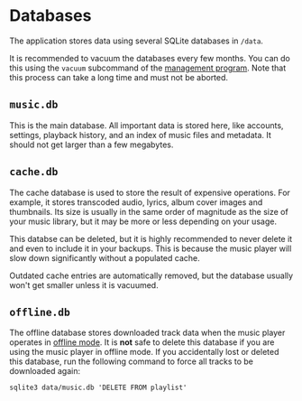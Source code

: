 # Databases

The application stores data using several SQLite databases in `/data`.

It is recommended to vacuum the databases every few months. You can do this using the `vacuum` subcommand of the [management program](./manage.md). Note that this process can take a long time and must not be aborted.

## `music.db`

This is the main database. All important data is stored here, like accounts, settings, playback history, and an index of music files and metadata. It should not get larger than a few megabytes.

## `cache.db`

The cache database is used to store the result of expensive operations. For example, it stores transcoded audio, lyrics, album cover images and thumbnails. Its size is usually in the same order of magnitude as the size of your music library, but it may be more or less depending on your usage.

This databse can be deleted, but it is highly recommended to never delete it and even to include it in your backups. This is because the music player will slow down significantly without a populated cache.

Outdated cache entries are automatically removed, but the database usually won't get smaller unless it is vacuumed.

## `offline.db`

The offline database stores downloaded track data when the music player operates in [offline mode](./offline.md). It is **not** safe to delete this database if you are using the music player in offline mode. If you accidentally lost or deleted this database, run the following command to force all tracks to be downloaded again:
```
sqlite3 data/music.db 'DELETE FROM playlist'
```
